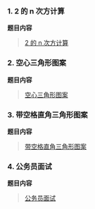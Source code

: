 ### 1. 2 的 n 次方计算

**题目内容**

>[2 的 n 次方计算](https://www.nowcoder.com/practice/35a1e8b18658411388bc1672439de1d9?tpId=107&&tqId=33310&rp=1&ru=/ta/beginner-programmers&qru=/ta/beginner-programmers/question-ranking)



### 2. 空心三角形图案

**题目内容**

>[空心三角形图案](https://www.nowcoder.com/practice/2ccc5fca423e47f0b622fe6f151cfab4?tpId=107&&tqId=33351&rp=1&ru=/ta/beginner-programmers&qru=/ta/beginner-programmers/question-ranking)



### 3. 带空格直角三角形图案

**题目内容**

>[带空格直角三角形图案](https://www.nowcoder.com/practice/192d1039c3d44155bb868073f5482670?tpId=107&&tqId=33341&rp=1&ru=/ta/beginner-programmers&qru=/ta/beginner-programmers/question-ranking)



### 4. 公务员面试

**题目内容**

>[公务员面试](https://www.nowcoder.com/practice/f3a134908d5b41869f14f58307008a97?tpId=107&&tqId=33357&rp=1&ru=/ta/beginner-programmers&qru=/ta/beginner-programmers/question-ranking)















